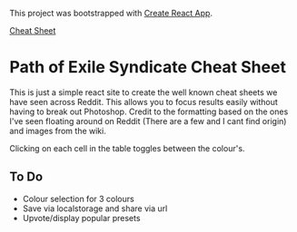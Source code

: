 This project was bootstrapped with [Create React App](https://github.com/facebook/create-react-app).

[Cheat Sheet](https://yogghy.github.io/BetrayalCheatSheet)

# Path of Exile Syndicate Cheat Sheet
This is just a simple react site to create the well known cheat sheets we have seen across Reddit. This allows you to focus
results easily without having to break out Photoshop. Credit to the formatting based on the ones I've seen floating around on
Reddit (There are a few and I cant find origin) and images from the wiki.


Clicking on each cell in the table toggles between the colour's. 

## To Do
* Colour selection for 3 colours
* Save via localstorage and share via url
* Upvote/display popular presets
